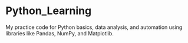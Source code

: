 # Python_Learning
My practice code for Python basics, data analysis, and automation using libraries like Pandas, NumPy, and Matplotlib.
